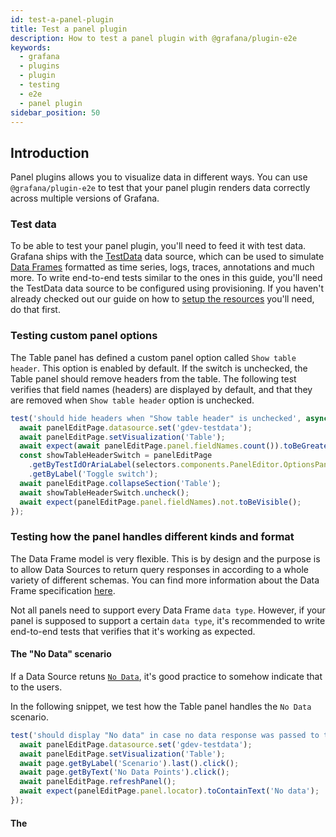 ```yaml
---
id: test-a-panel-plugin
title: Test a panel plugin
description: How to test a panel plugin with @grafana/plugin-e2e
keywords:
  - grafana
  - plugins
  - plugin
  - testing
  - e2e
  - panel plugin
sidebar_position: 50
---
```


## Introduction

Panel plugins allows you to visualize data in different ways. You can use `@grafana/plugin-e2e` to test that your panel plugin renders data correctly across multiple versions of Grafana.

### Test data

To be able to test your panel plugin, you'll need to feed it with test data. Grafana ships with the [TestData](https://grafana.com/docs/grafana/latest/datasources/testdata/) data source, which can be used to simulate [Data Frames](../../introduction/data-frames.md) formatted as time series, logs, traces, annotations and much more. To write end-to-end tests similar to the ones in this guide, you'll need the TestData data source to be configured using provisioning. If you haven't already checked out our guide on how to [setup the resources](../setup-resources.md) you'll need, do that first.

### Testing custom panel options

The Table panel has defined a custom panel option called `Show table header`. This option is enabled by default. If the switch is unchecked, the Table panel should remove headers from the table. The following test verifies that field names (headers) are displayed by default, and that they are removed when `Show table header` option is unchecked.

```ts
test('should hide headers when "Show table header" is unchecked', async ({ panelEditPage, selectors }) => {
  await panelEditPage.datasource.set('gdev-testdata');
  await panelEditPage.setVisualization('Table');
  await expect(await panelEditPage.panel.fieldNames.count()).toBeGreaterThan(0);
  const showTableHeaderSwitch = panelEditPage
    .getByTestIdOrAriaLabel(selectors.components.PanelEditor.OptionsPane.fieldLabel('Table Show table header'))
    .getByLabel('Toggle switch');
  await panelEditPage.collapseSection('Table');
  await showTableHeaderSwitch.uncheck();
  await expect(panelEditPage.panel.fieldNames).not.toBeVisible();
});
```

### Testing how the panel handles different kinds and format

The Data Frame model is very flexible. This is by design and the purpose is to allow Data Sources to return query responses in according to a whole variety of different schemas. You can find more information about the Data Frame specification [here](https://grafana.com/developers/dataplane/).

Not all panels need to support every Data Frame `data type`. However, if your panel is supposed to support a certain `data type`, it's recommended to write end-to-end tests that verifies that it's working as expected.

#### The "No Data" scenario

If a Data Source retuns [`No Data`](https://grafana.com/developers/dataplane/#no-data-and-empty), it's good practice to somehow indicate that to the users.

In the following snippet, we test how the Table panel handles the `No Data` scenario.

```ts
test('should display "No data" in case no data response was passed to the panel', async ({ panelEditPage, page }) => {
  await panelEditPage.datasource.set('gdev-testdata');
  await panelEditPage.setVisualization('Table');
  await page.getByLabel('Scenario').last().click();
  await page.getByText('No Data Points').click();
  await panelEditPage.refreshPanel();
  await expect(panelEditPage.panel.locator).toContainText('No data');
});
```

#### The
